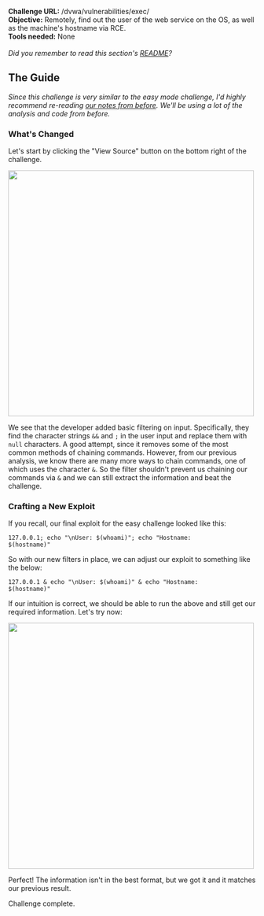 <b>Challenge URL:</b> /dvwa/vulnerabilities/exec/
<br>
<b>Objective:</b> Remotely, find out the user of the web service on the OS, as well as the machine's hostname via RCE.
<br>
<b>Tools needed:</b> None
<br><br>
<i>Did you remember to read this section's <a href="https://github.com/keewenaw/dvwa-guide-2019/blob/master/medium/README.md" target="_blank">README</a>?</i>

<h2><b>The Guide</b></h2>

<i>Since this challenge is very similar to the easy mode challenge, I'd highly recommend re-reading <a href="https://github.com/keewenaw/dvwa-guide-2019/blob/master/low/Challenge 02: Command Injection.md" target="_blank">our notes from before</a>. We'll be using a lot of the analysis and code from before.</i>

<h3><b>What's Changed</b></h3>

Let's start by clicking the "View Source" button on the bottom right of the challenge.

<img src="https://github.com/keewenaw/dvwa-guide-2019/blob/master/medium/screenshots/execsource.png" width="500">

We see that the developer added basic filtering on input. Specifically, they find the character strings <code>&&</code> and <code>;</code> in the user input and replace them with <code>null</code> characters. A good attempt, since it removes some of the most common methods of chaining commands. However, from our previous analysis, we know there are many more ways to chain commands, one of which uses the character <code>&</code>. So the filter shouldn't prevent us chaining our commands via <code>&</code> and we can still extract the information and beat the challenge.

<h3><b>Crafting a New Exploit</b></h3>

If you recall, our final exploit for the easy challenge looked like this:

<code>127.0.0.1; echo "\nUser: $(whoami)"; echo "Hostname: $(hostname)"</code>

So with our new filters in place, we can adjust our exploit to something like the below:

<code>127.0.0.1 & echo "\nUser: $(whoami)" & echo "Hostname: $(hostname)"</code>

If our intuition is correct, we should be able to run the above and still get our required information. Let's try now:

<img src="https://github.com/keewenaw/dvwa-guide-2019/blob/master/medium/screenshots/execsuccess.png" width="500">

Perfect! The information isn't in the best format, but we got it and it matches our previous result.

Challenge complete.
